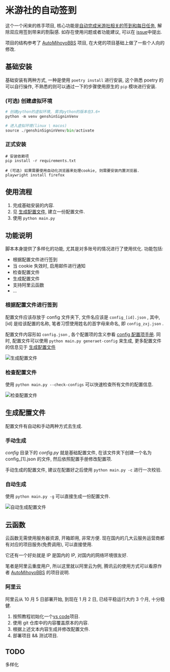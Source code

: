 # 米游社的自动签到

这个一个闲来的练手项目, 核心功能是<u>自动完成米游社相关的签到和每日任务</u>, 解除双应用签到带来的割裂感. 如存在使用问题或者功能建议, 可以在 [issue](https://github.com/zxjlm/GenShinSignIn/issues)中提出.

项目的结构参考了 [AutoMihoyoBBS](https://github.com/Womsxd/AutoMihoyoBBS) 项目, 在大佬的项目基础上做了一些个人向的修改.

## 基础安装

基础安装有两种方式, 一种是使用 `poetry install` 进行安装, 这个熟悉 poetry 的可以自行操作, 不熟悉的则可以通过一下的步骤使用原生的 `pip` 模块进行安装.

### (可选) 创建虚拟环境

```python
# 创建python的虚拟环境, 需求python的版本在3.6+
python -m venv genshinSigninVenv

# 进入虚拟环境(linux \ macos)
source ./genshinSigninVenv/bin/activate
```

### 正式安装

```shell
# 安装依赖项
pip install -r requirements.txt

# (可选) 如果需要使用自动化浏览器来处理cookie, 则需要安装内置浏览器.
playwright install firefox
```

## 使用流程

1. 完成基础安装的内容.
2. 见 [生成配置文件](#生成配置文件), 建立一份配置文件.
3. 使用 `python main.py`

## 功能说明

脚本本身提供了多样化的功能, 尤其是对多账号的情况进行了使用优化. 功能包括:

- 根据配置文件进行签到
- 当 cookie 失效时, 启用邮件进行通知
- 检查配置文件
- 生成配置文件
- 支持阿里云函数
- ...

### 根据配置文件进行签到

配置文件应该存放于 config 文件夹下, 文件名应该是 `config_[id].json` , 其中, [id] 是给该配置的名称, 笔者习惯使用姓名的首字母来命名, 即 `config_zxj.json` .

配置文件内容形如 `config.json` , 各个配置项的含义参看 [config 配置项手册](https://github.com/zxjlm/GenShinSignIn/blob/main/config/README.md). 同时, 配置文件可以使用 `python main.py generaet-config` 来生成, 更多配置文件的信息见于 [生成配置文件](#生成配置文件)

![生成配置文件](https://cdn.jsdelivr.net/gh/zxjlm/my-static-files@master/img/mainprocess.png)

### 检查配置文件

使用 `python main.py --check-configs` 可以快速检查所有文件的配置信息.

![检查配置文件](https://cdn.jsdelivr.net/gh/zxjlm/my-static-files@master/img/check-configs.png)

## 生成配置文件

配置文件有自动和手动两种方式去生成.

### 手动生成

_config_ 目录下的 _config.py_ 就是基础配置文件, 在该文件夹下创建一个名为 config\_[1].json 的文件, 然后依照配置手册修改配置项.

手动生成的配置文件, 建议在配置好之后使用 `python main.py -c` 进行一次校验.

### 自动生成

使用 `python main.py -g` 可以直接生成一份配置文件.

![自动生成配置文件](https://cdn.jsdelivr.net/gh/zxjlm/my-static-files@master/img/generate-config.png)

## 云函数

云函数无需使用服务器资源, 开箱即用, 非常方便. 现在国内的几大云服务运营商都有对应的项目服务(免费调用), 可以直接使用.

它还有一个好处就是 IP 是国内的 IP, 对国内的网络环境很友好.

笔者是阿里云重度用户, 所以这里就以阿里云为例, 腾讯云的使用方式可以看原作者 [AutoMihoyoBBS](https://github.com/Womsxd/AutoMihoyoBBS) 的项目说明.

### 阿里云

阿里云从 10 月 5 日部署开始, 到现在 1 月 2 日, 已经平稳运行大约 3 个月, 十分稳健.

1. 按照教程初始化一个[vs code](https://help.aliyun.com/document_detail/155679.html)项目.
2. 使用 git 仓库中的内容覆盖原本的内容.
3. 根据上述文本内容生成并修改配置文件.
4. 部署项目 && 测试项目.

## TODO

多样化
